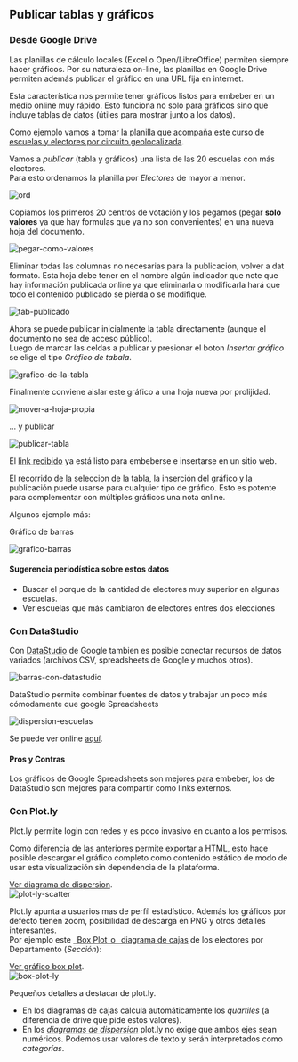 ## Publicar tablas y gráficos 

### Desde Google Drive

Las planillas de cálculo locales (Excel o Open/LibreOffice) permiten siempre hacer gráficos. Por su naturaleza on-line, las planillas en Google Drive permiten además publicar el gráfico en una URL fija en internet.  

Esta característica nos permite tener gráficos listos para embeber en un medio online muy rápido. Esto funciona no solo para gráficos sino que incluye tablas de datos (útiles para mostrar junto a los datos).  

Como ejemplo vamos a tomar [la planilla que acompaña este curso de escuelas y electores por circuito geolocalizada](../recursos/escuelas-elecciones-2015-cordoba-FINAL-CON-GEO.csv).   

Vamos a _publicar_ (tabla y gráficos) una lista de las 20 escuelas con más electores.  
Para esto ordenamos la planilla por _Electores_ de mayor a menor.  

![ord](../img/ordenando.png)

Copiamos los primeros 20 centros de votación y los pegamos (pegar **solo valores** ya que hay formulas que ya no son convenientes) en una nueva hoja del documento.  

![pegar-como-valores](../img/pegar-como-valores.png)

Eliminar todas las columnas no necesarias para la publicación, volver a dat formato.
Esta hoja debe tener en el nombre algún indicador que note que hay información publicada online ya que eliminarla o modificarla hará que todo el contenido publicado se pierda o se modifique.  

![tab-publicado](../img/tab-publicado.png)

Ahora se puede publicar inicialmente la tabla directamente (aunque el documento no sea de acceso público).  
Luego de marcar las celdas a publicar y presionar el boton _Insertar gráfico_ se elige el tipo _Gráfico de tabala_.  

![grafico-de-la-tabla](../img/grafico-de-la-tabla.png)

Finalmente conviene aislar este gráfico a una hoja nueva por prolijidad.  

![mover-a-hoja-propia](../img/mover-a-hoja-propia.png)

 ... y publicar  

 ![publicar-tabla](../img/publicar-tabla.png)

El [link recibido](https://docs.google.com/spreadsheets/d/1CMHGvGB59HitcdHfdK_Uj6lU2G3_muC44L_pKoHNqOc/pubchart?oid=988967550&format=interactive) ya está listo para embeberse e insertarse en un sitio web.  

El recorrido de la seleccion de la tabla, la inserción del gráfico y la publicación puede usarse para cualquier tipo de gráfico. Esto es potente para complementar con múltiples gráficos una nota online.  

Algunos ejemplo más: 

Gráfico de barras

![grafico-barras](../img/grafico-barras.png)

#### Sugerencia periodística sobre estos datos
 - Buscar el porque de la cantidad de electores muy superior en algunas escuelas.
 - Ver escuelas que más cambiaron de electores entres dos elecciones

### Con DataStudio

Con [DataStudio](https://datastudio.google.com) de Google tambien es posible conectar recursos de datos variados (archivos CSV, spreadsheets de Google y muchos otros).  

![barras-con-datastudio](../img/barras-con-datastudio.png)

DataStudio permite combinar fuentes de datos y trabajar un poco más cómodamente que google Spreadsheets

![dispersion-escuelas](../img/dispersion-escuelas.png)

Se puede ver online [aquí](https://datastudio.google.com/reporting/0B9saNutQ5ZYhZlpvYXQ2X1JIMVk/page/X7qG).  
#### Pros y Contras
Los gráficos de Google Spreadsheets son mejores para embeber, los de DataStudio son mejores para compartir como links externos.  

### Con Plot.ly

Plot.ly permite login con redes y es poco invasivo en cuanto a los permisos.  

Como diferencia de las anteriores permite exportar a HTML, esto hace posible descargar el gráfico completo como contenido estático de modo de usar esta visualización sin dependencia de la plataforma.

[Ver diagrama de dispersion](export-plot-ly/escuelas-por-departamento.html).  
![plot-ly-scatter](../img/ploy-ly-scatter.png)

Plot.ly apunta a usuarios mas de perfíl estadístico. Además los gráficos por defecto tienen zoom, posibilidad de descarga en PNG y otros detalles interesantes.  
Por ejemplo este [_Box Plot_o _diagrama de cajas](https://es.wikipedia.org/wiki/Diagrama_de_caja) de los electores por Departamento (_Sección_):  

[Ver gráfico box plot](export-plot-ly/box-plot-electores-por-departamento.html).  
![box-plot-ly](../img/box-plot-ly.png)

Pequeños detalles a destacar de plot.ly. 
 - En los diagramas de cajas calcula automáticamente los _quartiles_ (a diferencia de drive que pide estos valores).  
 - En los [_diagramas de dispersion_](https://es.wikipedia.org/wiki/Diagrama_de_dispersi%C3%B3n) plot.ly no exige que ambos ejes sean numéricos. Podemos usar valores de texto y serán interpretados como _categorías_. 


